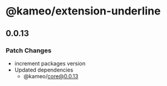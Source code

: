 # @kameo/extension-underline

## 0.0.13

### Patch Changes

- increment packages version
- Updated dependencies
  - @kameo/core@0.0.13
